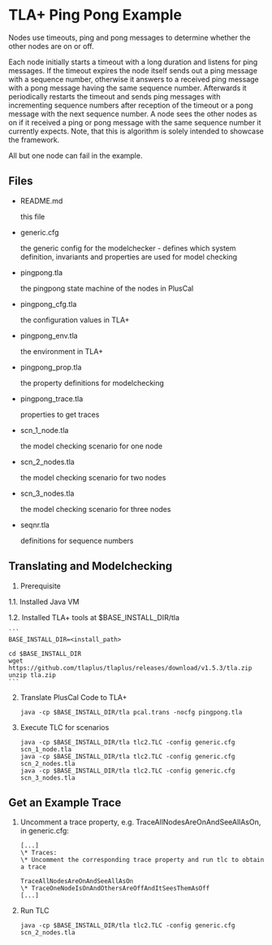 TLA+ Ping Pong Example
======================

Nodes use timeouts, ping and pong messages to determine whether the other nodes
are on or off. 

Each node initially starts a timeout with a long duration and listens for ping
messages. If the timeout expires the node itself sends out a ping message with
a sequence number, otherwise it answers to a received ping message with a pong
message having the same sequence number. Afterwards it periodically restarts
the timeout and sends ping messages with incrementing sequence numbers after
reception of the timeout or a pong message with the next sequence number. A
node sees the other nodes as on if it received a ping or pong message with the
same sequence number it currently expects. Note, that this is algorithm is
solely intended to showcase the framework.

All but one node can fail in the example.


Files
-----

+ README.md

    this file

+ generic.cfg

    the generic config for the modelchecker - defines which system
    definition, invariants and properties are used for model checking

+ pingpong.tla

    the pingpong state machine of the nodes in PlusCal

+ pingpong_cfg.tla

    the configuration values in TLA+

+ pingpong_env.tla

    the environment in TLA+

+ pingpong_prop.tla

    the property definitions for modelchecking

+ pingpong_trace.tla

    properties to get traces

+ scn_1_node.tla

    the model checking scenario for one node

+ scn_2_nodes.tla

    the model checking scenario for two nodes

+ scn_3_nodes.tla

    the model checking scenario for three nodes

+ seqnr.tla

    definitions for sequence numbers


Translating and Modelchecking
-----------------------------

1. Prerequisite

  1.1. Installed Java VM

  1.2. Installed TLA+ tools at $BASE_INSTALL_DIR/tla

    ```
    BASE_INSTALL_DIR=<install_path>

    cd $BASE_INSTALL_DIR  
    wget https://github.com/tlaplus/tlaplus/releases/download/v1.5.3/tla.zip  
    unzip tla.zip
    ```

2. Translate PlusCal Code to TLA+

    ```
    java -cp $BASE_INSTALL_DIR/tla pcal.trans -nocfg pingpong.tla
    ```


3. Execute TLC for scenarios

    ```
    java -cp $BASE_INSTALL_DIR/tla tlc2.TLC -config generic.cfg scn_1_node.tla  
    java -cp $BASE_INSTALL_DIR/tla tlc2.TLC -config generic.cfg scn_2_nodes.tla  
    java -cp $BASE_INSTALL_DIR/tla tlc2.TLC -config generic.cfg scn_3_nodes.tla
    ```

Get an Example Trace
--------------------

1. Uncomment a trace property, e.g. TraceAllNodesAreOnAndSeeAllAsOn, in
   generic.cfg:
    
    ```
    [...]
    \* Traces:
    \* Uncomment the corresponding trace property and run tlc to obtain a trace

    TraceAllNodesAreOnAndSeeAllAsOn
    \* TraceOneNodeIsOnAndOthersAreOffAndItSeesThemAsOff
    [...]
    ```    

2. Run TLC

    ```
    java -cp $BASE_INSTALL_DIR/tla tlc2.TLC -config generic.cfg scn_2_nodes.tla  
    ```    

